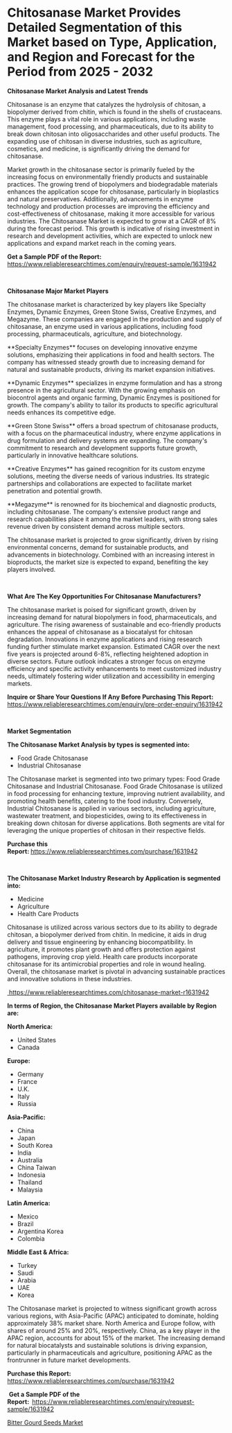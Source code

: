 <p><h1>Chitosanase Market Provides Detailed Segmentation of this Market based on Type, Application, and Region and Forecast for the Period from 2025 - 2032</h1></p><p><strong>Chitosanase Market Analysis and Latest Trends</strong></p>
<p><p>Chitosanase is an enzyme that catalyzes the hydrolysis of chitosan, a biopolymer derived from chitin, which is found in the shells of crustaceans. This enzyme plays a vital role in various applications, including waste management, food processing, and pharmaceuticals, due to its ability to break down chitosan into oligosaccharides and other useful products. The expanding use of chitosan in diverse industries, such as agriculture, cosmetics, and medicine, is significantly driving the demand for chitosanase.</p><p>Market growth in the chitosanase sector is primarily fueled by the increasing focus on environmentally friendly products and sustainable practices. The growing trend of biopolymers and biodegradable materials enhances the application scope for chitosanase, particularly in bioplastics and natural preservatives. Additionally, advancements in enzyme technology and production processes are improving the efficiency and cost-effectiveness of chitosanase, making it more accessible for various industries. The Chitosanase Market is expected to grow at a CAGR of 8% during the forecast period. This growth is indicative of rising investment in research and development activities, which are expected to unlock new applications and expand market reach in the coming years.</p></p>
<p><strong>Get a Sample PDF of the Report:&nbsp;</strong> <a href="https://www.reliableresearchtimes.com/enquiry/request-sample/1631942?utm_campaign=3227&utm_medium=2&utm_source=Github&utm_content=ia&utm_term=30032025&utm_id=chitosanase">https://www.reliableresearchtimes.com/enquiry/request-sample/1631942</a></p>
<p>&nbsp;</p>
<p><strong>Chitosanase Major Market Players</strong></p>
<p><p>The chitosanase market is characterized by key players like Specialty Enzymes, Dynamic Enzymes, Green Stone Swiss, Creative Enzymes, and Megazyme. These companies are engaged in the production and supply of chitosanase, an enzyme used in various applications, including food processing, pharmaceuticals, agriculture, and biotechnology.</p><p>**Specialty Enzymes** focuses on developing innovative enzyme solutions, emphasizing their applications in food and health sectors. The company has witnessed steady growth due to increasing demand for natural and sustainable products, driving its market expansion initiatives.</p><p>**Dynamic Enzymes** specializes in enzyme formulation and has a strong presence in the agricultural sector. With the growing emphasis on biocontrol agents and organic farming, Dynamic Enzymes is positioned for growth. The company's ability to tailor its products to specific agricultural needs enhances its competitive edge.</p><p>**Green Stone Swiss** offers a broad spectrum of chitosanase products, with a focus on the pharmaceutical industry, where enzyme applications in drug formulation and delivery systems are expanding. The company's commitment to research and development supports future growth, particularly in innovative healthcare solutions.</p><p>**Creative Enzymes** has gained recognition for its custom enzyme solutions, meeting the diverse needs of various industries. Its strategic partnerships and collaborations are expected to facilitate market penetration and potential growth.</p><p>**Megazyme** is renowned for its biochemical and diagnostic products, including chitosanase. The company's extensive product range and research capabilities place it among the market leaders, with strong sales revenue driven by consistent demand across multiple sectors.</p><p>The chitosanase market is projected to grow significantly, driven by rising environmental concerns, demand for sustainable products, and advancements in biotechnology. Combined with an increasing interest in bioproducts, the market size is expected to expand, benefiting the key players involved.</p></p>
<p>&nbsp;</p>
<p><strong>What Are The Key Opportunities For Chitosanase Manufacturers?</strong></p>
<p><p>The chitosanase market is poised for significant growth, driven by increasing demand for natural biopolymers in food, pharmaceuticals, and agriculture. The rising awareness of sustainable and eco-friendly products enhances the appeal of chitosanase as a biocatalyst for chitosan degradation. Innovations in enzyme applications and rising research funding further stimulate market expansion. Estimated CAGR over the next five years is projected around 6-8%, reflecting heightened adoption in diverse sectors. Future outlook indicates a stronger focus on enzyme efficiency and specific activity enhancements to meet customized industry needs, ultimately fostering wider utilization and accessibility in emerging markets.</p></p>
<p><strong>Inquire or Share Your Questions If Any Before Purchasing This Report:</strong> <a href="https://www.reliableresearchtimes.com/enquiry/pre-order-enquiry/1631942?utm_campaign=3227&utm_medium=2&utm_source=Github&utm_content=ia&utm_term=30032025&utm_id=chitosanase">https://www.reliableresearchtimes.com/enquiry/pre-order-enquiry/1631942</a></p>
<p>&nbsp;</p>
<p><strong>Market Segmentation</strong></p>
<p><strong>The Chitosanase Market Analysis by types is segmented into:</strong></p>
<p><ul><li>Food Grade Chitosanase</li><li>Industrial Chitosanase</li></ul></p>
<p><p>The Chitosanase market is segmented into two primary types: Food Grade Chitosanase and Industrial Chitosanase. Food Grade Chitosanase is utilized in food processing for enhancing texture, improving nutrient availability, and promoting health benefits, catering to the food industry. Conversely, Industrial Chitosanase is applied in various sectors, including agriculture, wastewater treatment, and biopesticides, owing to its effectiveness in breaking down chitosan for diverse applications. Both segments are vital for leveraging the unique properties of chitosan in their respective fields.</p></p>
<p><strong>Purchase this Report:&nbsp;</strong><a href="https://www.reliableresearchtimes.com/purchase/1631942?utm_campaign=3227&utm_medium=2&utm_source=Github&utm_content=ia&utm_term=30032025&utm_id=chitosanase">https://www.reliableresearchtimes.com/purchase/1631942</a></p>
<p>&nbsp;</p>
<p><strong>The Chitosanase Market Industry Research by Application is segmented into:</strong></p>
<p><ul><li>Medicine</li><li>Agriculture</li><li>Health Care Products</li></ul></p>
<p><p>Chitosanase is utilized across various sectors due to its ability to degrade chitosan, a biopolymer derived from chitin. In medicine, it aids in drug delivery and tissue engineering by enhancing biocompatibility. In agriculture, it promotes plant growth and offers protection against pathogens, improving crop yield. Health care products incorporate chitosanase for its antimicrobial properties and role in wound healing. Overall, the chitosanase market is pivotal in advancing sustainable practices and innovative solutions in these industries.</p></p>
<p><a href="https://www.reliableresearchtimes.com/chitosanase-market-r1631942?utm_campaign=3227&utm_medium=2&utm_source=Github&utm_content=ia&utm_term=30032025&utm_id=chitosanase">&nbsp;https://www.reliableresearchtimes.com/chitosanase-market-r1631942</a></p>
<p><strong>In terms of Region, the Chitosanase Market Players available by Region are:</strong></p>
<p>
    <p> <strong> North America: </strong>
        <ul>
            <li>United States</li>
            <li>Canada</li>
        </ul>
        </p> 
    <p> <strong> Europe: </strong>
        <ul>
            <li>Germany</li>
            <li>France</li>
            <li>U.K.</li>
            <li>Italy</li>
            <li>Russia</li>
        </ul>
        </p> 
    <p> <strong> Asia-Pacific: </strong>
        <ul>
            <li>China</li>
            <li>Japan</li>
            <li>South Korea</li>
            <li>India</li>
            <li>Australia</li>
            <li>China Taiwan</li>
            <li>Indonesia</li>
            <li>Thailand</li>
            <li>Malaysia</li>
        </ul>
        </p> 
    <p> <strong> Latin America: </strong>
        <ul>
            <li>Mexico</li>
            <li>Brazil</li>
            <li>Argentina Korea</li>
            <li>Colombia</li>
        </ul>
        </p> 
    <p> <strong> Middle East & Africa: </strong>
        <ul>
            <li>Turkey</li>
            <li>Saudi</li>
            <li>Arabia</li>
            <li>UAE</li>
            <li>Korea</li>
        </ul>
    </p>
    </p>
<p><p>The Chitosanase market is projected to witness significant growth across various regions, with Asia-Pacific (APAC) anticipated to dominate, holding approximately 38% market share. North America and Europe follow, with shares of around 25% and 20%, respectively. China, as a key player in the APAC region, accounts for about 15% of the market. The increasing demand for natural biocatalysts and sustainable solutions is driving expansion, particularly in pharmaceuticals and agriculture, positioning APAC as the frontrunner in future market developments.</p></p>
<p><strong>Purchase this Report: </strong><a href="https://www.reliableresearchtimes.com/purchase/1631942?utm_campaign=3227&utm_medium=2&utm_source=Github&utm_content=ia&utm_term=30032025&utm_id=chitosanase">https://www.reliableresearchtimes.com/purchase/1631942</a></p>
<p>&nbsp;<strong>Get a Sample PDF of the Report:&nbsp;&nbsp;</strong><a href="https://www.reliableresearchtimes.com/enquiry/request-sample/1631942?utm_campaign=3227&utm_medium=2&utm_source=Github&utm_content=ia&utm_term=30032025&utm_id=chitosanase">https://www.reliableresearchtimes.com/enquiry/request-sample/1631942</a></p>
<p><strong></strong></p>
<p><p><a href="https://github.com/alejnaouare/Market-Research-Report-List-1/blob/main/bitter-gourd-seeds-market.md?utm_campaign=3227&utm_medium=2&utm_source=Github&utm_content=ia&utm_term=30032025&utm_id=chitosanase">Bitter Gourd Seeds Market</a></p></p>